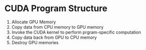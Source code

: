 # CUDA Program Structure
1. Allocate GPU Memory
2. Copy data from CPU memory to GPU memory
3. Invoke the CUDA kernel to perform prgram-specific computation
4. Copy data back from GPU to CPU memory
5. Destroy GPU memories
